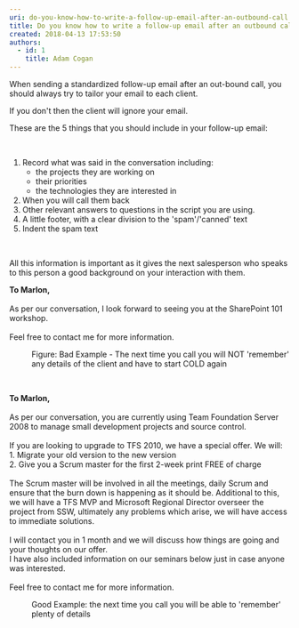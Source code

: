 ```yaml
---
uri: do-you-know-how-to-write-a-follow-up-email-after-an-outbound-call
title: Do you know how to write a follow-up email after an outbound call?
created: 2018-04-13 17:53:50
authors:
  - id: 1
    title: Adam Cogan
---
```





<span class='intro'> <p>When sending a standardized follow-up email after an out-bound call, you should always try to tailor your email to each client.</p><p>If you don't then the client will ignore your email.</p><p>These are the 5 things that you should include in your follow-up email&#58;  <br></p><br> </span>

<ol><li>​Record what was said in the conversation including&#58;
   <ul><li>the projects they are working on</li><li>their priorities​<br></li><li>the technologies they are interested in</li></ul></li>
   <li>When you will call them back</li><li>Other relevant answers to questions in the script you are using.</li><li>A little footer, with a clear division to the 'spam'/'canned' text</li><li>Indent the spam text</li></ol><p><br></p><p>​All this information is important as it gives the next salesperson who speaks to this person a good background on your interaction with them.</p><p class="ssw15-rteElement-GreyBox"> 
   <b>To Marlon,</b><br><br>As per our conversation, I look forward to seeing you at the SharePoint 101 workshop.<br><br>Feel free to contact me for more information.</p><dd class="ssw15-rteElement-FigureBad">Figure&#58; Bad Example - The next time you call you will NOT 'remember' any details of the client and have to start COLD again<br></dd><p>
   <strong><br></strong></p><p class="ssw15-rteElement-GreyBox"> 
   <b>To Marlon,</b><br><br>As per our conversation, you are currently using Team Foundation Server 2008 to manage small development projects and source control.<br><br>If you are looking to upgrade to TFS 2010, we have a special offer. We will&#58;<br>1. Migrate your old version to the new version<br>2.&#160;Give you a Scrum master for the first 2-week print FREE of charge<br><br>The Scrum master will be involved in all the meetings, daily Scrum and ensure that the burn down is happening as it should be. Additional to this, we will have a TFS MVP and Microsoft Regional Director overseer the project from SSW, ultimately any problems which arise, we will have access to immediate solutions.<br><br>I will contact you in 1 month and we will discuss how things are going and your thoughts on our offer.<br>I have also included information on our seminars below just in case anyone was interested.<br><br>Feel free to contact me for more information. 
   <br></p><dd class="ssw15-rteElement-FigureGood">Good Example&#58; the next time you call you will be able to 'remember' plenty of details 
   <br></dd>
<br>


